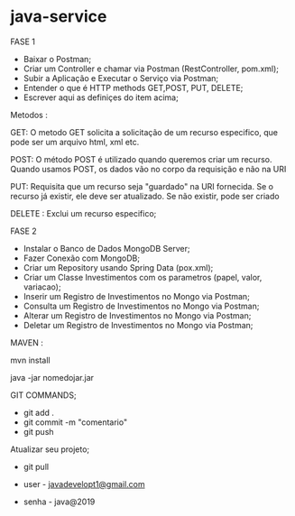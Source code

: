# java-service

FASE 1

- Baixar o Postman;
- Criar um Controller e chamar via Postman (RestController, pom.xml);
- Subir a Aplicação e Executar o Serviço via Postman;
- Entender o que é HTTP methods GET,POST, PUT, DELETE;
- Escrever aqui as definiçes do item acima;

Metodos :

GET: O metodo GET solicita a solicitação de um recurso especifico, que pode ser um arquivo html, xml etc.

POST: O método POST é utilizado quando queremos criar um recurso. Quando usamos POST, os dados vão no corpo da requisição e não na URI

PUT: Requisita que um recurso seja "guardado" na URI fornecida. Se o recurso já existir, ele deve ser atualizado. Se não existir, pode ser criado

DELETE : Exclui um recurso especifico;


FASE 2

- Instalar o Banco de Dados MongoDB Server;
- Fazer Conexão com MongoDB;
- Criar um Repository usando Spring Data (pox.xml);
- Criar um Classe Investimentos com os parametros (papel, valor, variacao);
- Inserir um Registro de Investimentos no Mongo via Postman;
- Consulta um Registro de Investimentos no Mongo via Postman;
- Alterar um Registro de Investimentos no Mongo via Postman;
- Deletar um Registro de Investimentos no Mongo via Postman;


MAVEN :

mvn install

java -jar nomedojar.jar

GIT COMMANDS;

- git add . 
- git commit -m "comentario"
- git push

Atualizar seu projeto;

- git pull

- user - javadevelopt1@gmail.com
- senha - java@2019
